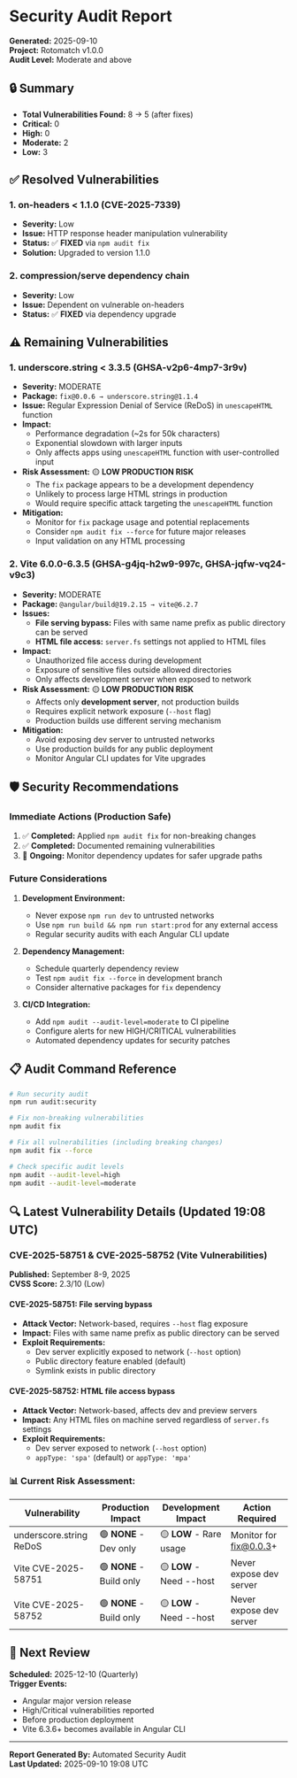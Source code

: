 # Security Audit Report

**Generated:** 2025-09-10  
**Project:** Rotomatch v1.0.0  
**Audit Level:** Moderate and above

## 🔒 Summary

- **Total Vulnerabilities Found:** 8 → 5 (after fixes)
- **Critical:** 0 
- **High:** 0
- **Moderate:** 2
- **Low:** 3

## ✅ Resolved Vulnerabilities

### 1. on-headers < 1.1.0 (CVE-2025-7339)
- **Severity:** Low
- **Issue:** HTTP response header manipulation vulnerability
- **Status:** ✅ **FIXED** via `npm audit fix`
- **Solution:** Upgraded to version 1.1.0

### 2. compression/serve dependency chain
- **Severity:** Low  
- **Issue:** Dependent on vulnerable on-headers
- **Status:** ✅ **FIXED** via dependency upgrade

## ⚠️ Remaining Vulnerabilities

### 1. underscore.string < 3.3.5 (GHSA-v2p6-4mp7-3r9v)
- **Severity:** MODERATE
- **Package:** `fix@0.0.6 → underscore.string@1.1.4`
- **Issue:** Regular Expression Denial of Service (ReDoS) in `unescapeHTML` function
- **Impact:** 
  - Performance degradation (~2s for 50k characters)
  - Exponential slowdown with larger inputs
  - Only affects apps using `unescapeHTML` function with user-controlled input
- **Risk Assessment:** 🟡 **LOW PRODUCTION RISK**
  - The `fix` package appears to be a development dependency
  - Unlikely to process large HTML strings in production
  - Would require specific attack targeting the `unescapeHTML` function
- **Mitigation:** 
  - Monitor for `fix` package usage and potential replacements
  - Consider `npm audit fix --force` for future major releases
  - Input validation on any HTML processing

### 2. Vite 6.0.0-6.3.5 (GHSA-g4jq-h2w9-997c, GHSA-jqfw-vq24-v9c3)
- **Severity:** MODERATE  
- **Package:** `@angular/build@19.2.15 → vite@6.2.7`
- **Issues:**
  - **File serving bypass:** Files with same name prefix as public directory can be served
  - **HTML file access:** `server.fs` settings not applied to HTML files
- **Impact:**
  - Unauthorized file access during development
  - Exposure of sensitive files outside allowed directories
  - Only affects development server when exposed to network
- **Risk Assessment:** 🟡 **LOW PRODUCTION RISK**
  - Affects only **development server**, not production builds
  - Requires explicit network exposure (`--host` flag)
  - Production builds use different serving mechanism
- **Mitigation:**
  - Avoid exposing dev server to untrusted networks
  - Use production builds for any public deployment
  - Monitor Angular CLI updates for Vite upgrades

## 🛡️ Security Recommendations

### Immediate Actions (Production Safe)
1. ✅ **Completed:** Applied `npm audit fix` for non-breaking changes
2. ✅ **Completed:** Documented remaining vulnerabilities
3. 🔄 **Ongoing:** Monitor dependency updates for safer upgrade paths

### Future Considerations
1. **Development Environment:**
   - Never expose `npm run dev` to untrusted networks
   - Use `npm run build && npm run start:prod` for any external access
   - Regular security audits with each Angular CLI update

2. **Dependency Management:**
   - Schedule quarterly dependency review
   - Test `npm audit fix --force` in development branch
   - Consider alternative packages for `fix` dependency

3. **CI/CD Integration:**
   - Add `npm audit --audit-level=moderate` to CI pipeline
   - Configure alerts for new HIGH/CRITICAL vulnerabilities
   - Automated dependency updates for security patches

## 📋 Audit Command Reference

```bash
# Run security audit
npm run audit:security

# Fix non-breaking vulnerabilities  
npm audit fix

# Fix all vulnerabilities (including breaking changes)
npm audit fix --force

# Check specific audit levels
npm audit --audit-level=high
npm audit --audit-level=moderate
```

## 🔍 Latest Vulnerability Details (Updated 19:08 UTC)

### CVE-2025-58751 & CVE-2025-58752 (Vite Vulnerabilities)
**Published:** September 8-9, 2025  
**CVSS Score:** 2.3/10 (Low)

#### CVE-2025-58751: File serving bypass
- **Attack Vector:** Network-based, requires `--host` flag exposure
- **Impact:** Files with same name prefix as public directory can be served
- **Exploit Requirements:**
  - Dev server explicitly exposed to network (`--host` option)
  - Public directory feature enabled (default)
  - Symlink exists in public directory

#### CVE-2025-58752: HTML file access bypass
- **Attack Vector:** Network-based, affects dev and preview servers
- **Impact:** Any HTML files on machine served regardless of `server.fs` settings
- **Exploit Requirements:**
  - Dev server exposed to network (`--host` option)
  - `appType: 'spa'` (default) or `appType: 'mpa'`

### 📊 **Current Risk Assessment:**

| Vulnerability | Production Impact | Development Impact | Action Required |
|---------------|-------------------|--------------------|-----------------|
| underscore.string ReDoS | 🟢 **NONE** - Dev only | 🟡 **LOW** - Rare usage | Monitor for fix@0.0.3+ |
| Vite CVE-2025-58751 | 🟢 **NONE** - Build only | 🟡 **LOW** - Need --host | Never expose dev server |
| Vite CVE-2025-58752 | 🟢 **NONE** - Build only | 🟡 **LOW** - Need --host | Never expose dev server |

## 🔄 Next Review

**Scheduled:** 2025-12-10 (Quarterly)  
**Trigger Events:**
- Angular major version release
- High/Critical vulnerabilities reported
- Before production deployment
- Vite 6.3.6+ becomes available in Angular CLI

---

**Report Generated By:** Automated Security Audit  
**Last Updated:** 2025-09-10 19:08 UTC

